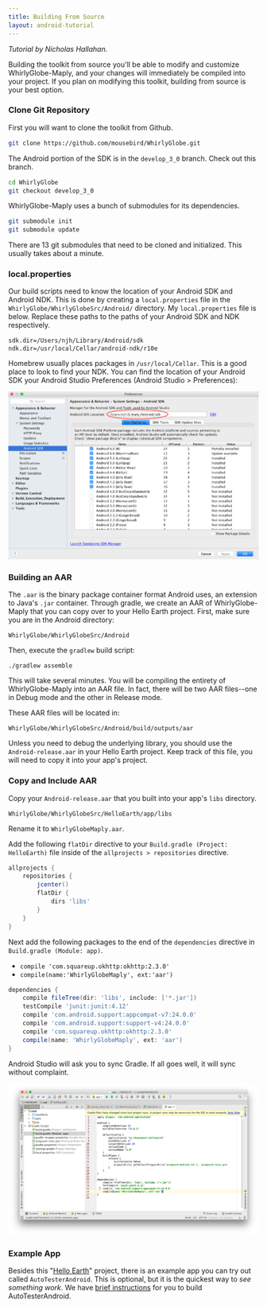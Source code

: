 ```yaml
---
title: Building From Source
layout: android-tutorial
---
```


*Tutorial by Nicholas Hallahan.*

Building the toolkit from source you'll be able to modify and customize WhirlyGlobe-Maply, and your changes will immediately be compiled into your project. If you plan on modifying this toolkit, building from source is your best option.

### Clone Git Repository

First you will want to clone the toolkit from Github.

```sh
git clone https://github.com/mousebird/WhirlyGlobe.git
```

The Android portion of the SDK is in the `develop_3_0` branch. Check out this branch.

```sh
cd WhirlyGlobe
git checkout develop_3_0
```

WhirlyGlobe-Maply uses a bunch of submodules for its dependencies.

```sh
git submodule init
git submodule update
```

There are 13 git submodules that need to be cloned and initialized. This usually takes about a minute.

### local.properties

Our build scripts need to know the location of your Android SDK and Android NDK. This is done by creating a `local.properties` file in the `WhirlyGlobe/WhirlyGlobeSrc/Android/` directory. My `local.properties` file is below. Replace these paths to the paths of your Android SDK and NDK respectively.

```
sdk.dir=/Users/njh/Library/Android/sdk
ndk.dir=/usr/local/Cellar/android-ndk/r10e
```

Homebrew usually places packages in `/usr/local/Cellar`. This is a good place to look to find your NDK. You can find the location of your Android SDK your Android Studio Preferences (Android Studio > Preferences):

![SDK Location in Android Studio](resources/android-sdk-location-in-android-studio.png)

### Building an AAR

The `.aar` is the binary package container format Android uses, an extension to Java's `.jar` container. Through gradle, we create an AAR of WhirlyGlobe-Maply that you can copy over to your Hello Earth project. First, make sure you are in the Android directory:

```
WhirlyGlobe/WhirlyGlobeSrc/Android
```

Then, execute the `gradlew` build script:

```
./gradlew assemble
```

This will take several minutes. You will be compiling the entirety of WhirlyGlobe-Maply into an AAR file. In fact, there will be two AAR files--one in Debug mode and the other in Release mode.

These AAR files will be located in:

```
WhirlyGlobe/WhirlyGlobeSrc/Android/build/outputs/aar
```

Unless you need to debug the underlying library, you should use the `Android-release.aar` in your Hello Earth project. Keep track of this file, you will need to copy it into your app's project.

### Copy and Include AAR

Copy your `Android-release.aar` that you built into your app's `libs` directory.

```
WhirlyGlobe/WhirlyGlobeSrc/HelloEarth/app/libs
```

Rename it to `WhirlyGlobeMaply.aar`.

Add the following `flatDir` directive to your `Build.gradle (Project: HelloEarth)` file inside of the `allprojects > repositories` directive.

```gradle
allprojects {
    repositories {
        jcenter()
        flatDir {
            dirs 'libs'
        }
    }
}
```


Next add the following packages to the end of the `dependencies` directive in `Build.gradle (Module: app)`.

* `compile 'com.squareup.okhttp:okhttp:2.3.0'`
* `compile(name:'WhirlyGlobeMaply', ext:'aar')`

```gradle
dependencies {
    compile fileTree(dir: 'libs', include: ['*.jar'])
    testCompile 'junit:junit:4.12'
    compile 'com.android.support:appcompat-v7:24.0.0'
    compile 'com.android.support:support-v4:24.0.0'
    compile 'com.squareup.okhttp:okhttp:2.3.0'
    compile(name: 'WhirlyGlobeMaply', ext: 'aar')
}
```

Android Studio will ask you to sync Gradle. If all goes well, it will sync without complaint.

![Gradle Sync](resources/gradle-sync.png)

### Example App

Besides this "[Hello Earth](hello-earth.html)" project, there is an example app you can try out called `AutoTesterAndroid`. This is optional, but it is the quickest way to _see something work_. We have [brief instructions](auto-tester-android.html) for you to build AutoTesterAndroid.



